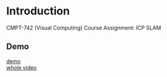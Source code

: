# IntroductionCMPT-742 (Visual Computing) Course Assignment: ICP SLAM## Demo[demo](demo.gif)  [whole video](https://drive.google.com/open?id=1OZsDrhGnFtkhq1g01fHTshuoI_xSa04S)